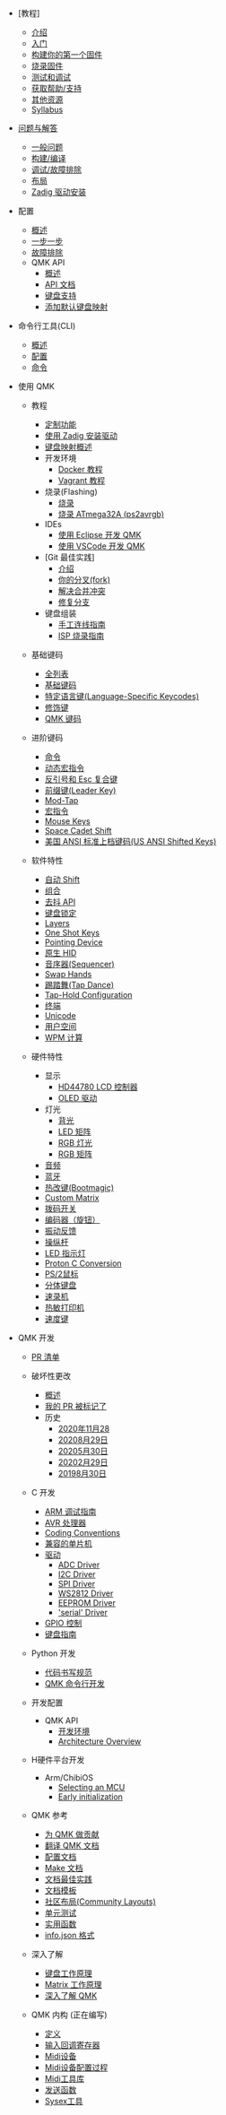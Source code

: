 * [教程]
  * [介绍](zh-cn/newbs.md)
  * [入门](zh-cn/newbs_getting_started.md)
  * [构建你的第一个固件](zh-cn/newbs_building_firmware.md)
  * [烧录固件](zh-cn/newbs_flashing.md)
  * [测试和调试](zh-cn/newbs_testing_debugging.md)
  * [获取帮助/支持](zh-cn/support.md)
  * [其他资源](zh-cn/newbs_learn_more_resources.md)
  * [Syllabus](zh-cn/syllabus.md)

* [问题与解答](zh-cn/faq.md)
  * [一般问题](zh-cn/faq_general.md)
  * [构建/编译](zh-cn/faq_build.md)
  * [调试/故障排除](zh-cn/faq_debug.md)
  * [布局](zh-cn/faq_keymap.md)
  * [Zadig 驱动安装](zh-cn/driver_installation_zadig.md)

* 配置
  * [概述](zh-cn/newbs_building_firmware_configurator.md)
  * [一步一步](zh-cn/configurator_step_by_step.md)
  * [故障排除](zh-cn/configurator_troubleshooting.md)
  * QMK API
    * [概述](zh-cn/api_overview.md)
    * [API 文档](zh-cn/api_docs.md)
    * [键盘支持](zh-cn/reference_configurator_support.md)
    * [添加默认键盘映射](zh-cn/configurator_default_keymaps.md)

* 命令行工具(CLI)
    * [概述](zh-cn/cli.md)
    * [配置](zh-cn/cli_configuration.md)
    * [命令](zh-cn/cli_commands.md)

* 使用 QMK
  * 教程
    * [定制功能](zh-cn/custom_quantum_functions.md)
    * [使用 Zadig 安装驱动](zh-cn/driver_installation_zadig.md)
    * [键盘映射概述](zh-cn/keymap.md)
    * 开发环境
      * [Docker 教程](zh-cn/getting_started_docker.md)
      * [Vagrant 教程](zh-cn/getting_started_vagrant.md)
    * 烧录(Flashing)
      * [烧录](zh-cn/flashing.md)
      * [烧录 ATmega32A (ps2avrgb)](zh-cn/flashing_bootloadhid.md)
    * IDEs
      * [使用 Eclipse 开发 QMK](zh-cn/other_eclipse.md)
      * [使用 VSCode 开发 QMK](zh-cn/other_vscode.md)
    * [Git 最佳实践]
      * [介绍](zh-cn/newbs_git_best_practices.md)
      * [你的分叉(fork)](zh-cn/newbs_git_using_your_master_branch.md)
      * [解决合并冲突](zh-cn/newbs_git_resolving_merge_conflicts.md)
      * [修复分支](zh-cn/newbs_git_resynchronize_a_branch.md)
    * 键盘组装
      * [手工连线指南](zh-cn/hand_wire.md)
      * [ISP 烧录指南](zh-cn/isp_flashing_guide.md)

  * 基础键码
    * [全列表](zh-cn/keycodes.md)
    * [基础键码](zh-cn/keycodes_basic.md)
    * [特定语言键(Language-Specific Keycodes)](zh-cn/reference_extras.md)
    * [修饰键](zh-cn/feature_advanced_keycodes.md)
    * [QMK 键码](zh-cn/quantum_keycodes.md)

  * 进阶键码
    * [命令](zh-cn/feature_command.md)
    * [动态宏指令](zh-cn/feature_dynamic_macros.md)
    * [反引号和 Esc 复合键](zh-cn/feature_grave_esc.md)
    * [前缀键(Leader Key)](zh-cn/feature_leader_key.md)
    * [Mod-Tap](zh-cn/mod_tap.md)
    * [宏指令](zh-cn/feature_macros.md)
    * [Mouse Keys](feature_mouse_keys.md)
    * [Space Cadet Shift](zh-cn/feature_space_cadet.md)
    * [美国 ANSI 标准上档键码(US ANSI Shifted Keys)](zh-cn/keycodes_us_ansi_shifted.md)

  * 软件特性
    * [自动 Shift](zh-cn/feature_auto_shift.md)
    * [组合](zh-cn/feature_combo.md)
    * [去抖 API](zh-cn/feature_debounce_type.md)
    * [键盘锁定](zh-cn/feature_key_lock.md)
    * [Layers](zh-cn/feature_layers.md)
    * [One Shot Keys](zh-cn/one_shot_keys.md)
    * [Pointing Device](zh-cn/feature_pointing_device.md)
    * [原生 HID](zh-cn/feature_rawhid.md)
    * [音序器(Sequencer)](zh-cn/feature_sequencer.md)
    * [Swap Hands](zh-cn/feature_swap_hands.md)
    * [踢踏舞(Tap Dance)](zh-cn/feature_tap_dance.md)
    * [Tap-Hold Configuration](zh-cn/tap_hold.md)
    * [终端](zh-cn/feature_terminal.md)
    * [Unicode](zh-cn/feature_unicode.md)
    * [用户空间](zh-cn/feature_userspace.md)
    * [WPM 计算](zh-cn/feature_wpm.md)

  * 硬件特性
    * 显示
      * [HD44780 LCD 控制器](zh-cn/feature_hd44780.md)
      * [OLED 驱动](zh-cn/feature_oled_driver.md)
    * 灯光
      * [背光](zh-cn/feature_backlight.md)
      * [LED 矩阵](zh-cn/feature_led_matrix.md)
      * [RGB 灯光](zh-cn/feature_rgblight.md)
      * [RGB 矩阵](zh-cn/feature_rgb_matrix.md)
    * [音频](zh-cn/feature_audio.md)
    * [蓝牙](zh-cn/feature_bluetooth.md)
    * [热改键(Bootmagic)](zh-cn/feature_bootmagic.md)
    * [Custom Matrix](zh-cn/custom_matrix.md)
    * [拨码开关](zh-cn/feature_dip_switch.md)
    * [编码器（旋钮）](zh-cn/feature_encoders.md)
    * [振动反馈](zh-cn/feature_haptic_feedback.md)
    * [操纵杆](zh-cn/feature_joystick.md)
    * [LED 指示灯](zh-cn/feature_led_indicators.md)
    * [Proton C Conversion](zh-cn/proton_c_conversion.md)
    * [PS/2鼠标](zh-cn/feature_ps2_mouse.md)
    * [分体键盘](zh-cn/feature_split_keyboard.md)
    * [速录机](zh-cn/feature_stenography.md)
    * [热敏打印机](zh-cn/feature_thermal_printer.md)
    * [速度键](zh-cn/feature_velocikey.md)

* QMK 开发
  * [PR 清单](zh-cn/pr_checklist.md)
  * 破坏性更改
    * [概述](zh-cn/breaking_changes.md)
    * [我的 PR 被标记了](zh-cn/breaking_changes_instructions.md)
    * 历史
      * [2020年11月28](ChangeLog/20201128.md)
      * [20208月29日](ChangeLog/20200829.md)
      * [20205月30日](ChangeLog/20200530.md)
      * [20202月29日](ChangeLog/20200229.md)
      * [20198月30日](ChangeLog/20190830.md)

  * C 开发
    * [ARM 调试指南](zh-cn/arm_debugging.md)
    * [AVR 处理器](zh-cn/hardware_avr.md)
    * [Coding Conventions](zh-cn/coding_conventions_c.md)
    * [兼容的单片机](zh-cn/compatible_microcontrollers.md)
    * [驱动](zh-cn/hardware_drivers.md)
      * [ADC Driver](zh-cn/adc_driver.md)
      * [I2C Driver](zh-cn/i2c_driver.md)
      * [SPI Driver](zh-cn/spi_driver.md)
      * [WS2812 Driver](zh-cn/ws2812_driver.md)
      * [EEPROM Driver](zh-cn/eeprom_driver.md)
      * ['serial' Driver](zh-cn/serial_driver.md)
    * [GPIO 控制](zh-cn/internals_gpio_control.md)
    * [键盘指南](zh-cn/hardware_keyboard_guidelines.md)

  * Python 开发
    * [代码书写规范](zh-cn/coding_conventions_python.md)
    * [QMK 命令行开发](zh-cn/cli_development.md)

  * 开发配置
    * QMK API
      * [开发环境](zh-cn/api_development_environment.md)
      * [Architecture Overview](zh-cn/api_development_overview.md)

  * H硬件平台开发
    * Arm/ChibiOS
      * [Selecting an MCU](zh-cn/platformdev_selecting_arm_mcu.md)
      * [Early initialization](zh-cn/platformdev_chibios_earlyinit.md)
  
  * QMK 参考
    * [为 QMK 做贡献](zh-cn/contributing.md)
    * [翻译 QMK 文档](zh-cn/translating.md)
    * [配置文档](zh-cn/config_options.md)
    * [Make 文档](zh-cn/getting_started_make_guide.md)
    * [文档最佳实践](zh-cn/documentation_best_practices.md)
    * [文档模板](zh-cn/documentation_templates.md)
    * [社区布局(Community Layouts)](zh-cn/feature_layouts.md)
    * [单元测试](zh-cn/unit_testing.md)
    * [实用函数](zh-cn/ref_functions.md)
    * [info.json 格式](zh-cn/reference_info_json.md)
  
  * 深入了解
    * [键盘工作原理](zh-cn/how_keyboards_work.md)
    * [Matrix 工作原理](zh-cn/how_a_matrix_works.md)
    * [深入了解 QMK](zh-cn/understanding_qmk.md)
  
  * QMK 内构 (正在编写)
    * [定义](zh-cn/internals_defines.md)
    * [输入回调寄存器](zh-cn/internals_input_callback_reg.md)
    * [Midi设备](zh-cn/internals_midi_device.md)
    * [Midi设备配置过程](zh-cn/internals_midi_device_setup_process.md)
    * [Midi工具库](zh-cn/internals_midi_util.md)
    * [发送函数](zh-cn/internals_send_functions.md)
    * [Sysex工具](zh-cn/internals_sysex_tools.md)

<!--fromen:20201129-4:01AM(GMT+8)-->
<!--cn:20200526-10:43AM(GMT+8)-->

